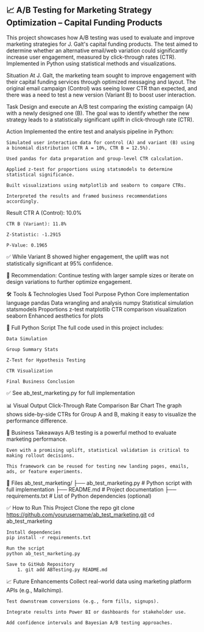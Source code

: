 ## **📈 A/B Testing for Marketing Strategy Optimization – Capital Funding Products**
This project showcases how A/B testing was used to evaluate and improve marketing strategies for J. Galt's capital funding products. The test aimed to determine whether an alternative email/web variation could significantly increase user engagement, measured by click-through rates (CTR). Implemented in Python using statistical methods and visualizations.

Situation
    At J. Galt, the marketing team sought to improve engagement with their capital funding services through optimized messaging and layout. The original email campaign (Control) was seeing lower CTR than expected, and there was a need to test a new version (Variant B) to boost user interaction.

Task
    Design and execute an A/B test comparing the existing campaign (A) with a newly designed one (B). The goal was to identify whether the new strategy leads to a statistically significant uplift in click-through rate (CTR).

Action
    Implemented the entire test and analysis pipeline in Python:

    Simulated user interaction data for control (A) and variant (B) using a binomial distribution (CTR A = 10%, CTR B = 12.5%).

    Used pandas for data preparation and group-level CTR calculation.

    Applied z-test for proportions using statsmodels to determine statistical significance.

    Built visualizations using matplotlib and seaborn to compare CTRs.

    Interpreted the results and framed business recommendations accordingly.

Result
    CTR A (Control): 10.0%

    CTR B (Variant): 11.8%

    Z-Statistic: -1.2915

    P-Value: 0.1965

✅ While Variant B showed higher engagement, the uplift was not statistically significant at 95% confidence.

📢 Recommendation: Continue testing with larger sample sizes or iterate on design variations to further optimize engagement.

🛠️ Tools & Technologies Used
    Tool	Purpose
    Python	Core implementation language
    pandas	Data wrangling and analysis
    numpy	Statistical simulation
    statsmodels	Proportions z-test
    matplotlib	CTR comparison visualization
    seaborn	Enhanced aesthetics for plots

📜 Full Python Script
The full code used in this project includes:

    Data Simulation

    Group Summary Stats

    Z-Test for Hypothesis Testing

    CTR Visualization

    Final Business Conclusion

✅ See ab_test_marketing.py for full implementation

📊 Visual Output
    Click-Through Rate Comparison Bar Chart
    The graph shows side-by-side CTRs for Group A and B, making it easy to visualize the performance difference.

📌 Business Takeaways
    A/B testing is a powerful method to evaluate marketing performance.

    Even with a promising uplift, statistical validation is critical to making rollout decisions.

    This framework can be reused for testing new landing pages, emails, ads, or feature experiments.

📂 Files
ab_test_marketing/
├── ab_test_marketing.py         # Python script with full implementation
├── README.md                    # Project documentation
├── requirements.txt             # List of Python dependencies (optional)

✅ How to Run This Project
    Clone the repo
    git clone https://github.com/yourusername/ab_test_marketing.git
    cd ab_test_marketing

    Install dependencies
    pip install -r requirements.txt

    Run the script
    python ab_test_marketing.py

    Save to GitHub Repository
        1. git add ABTesting.py README.md
        

📈 Future Enhancements
    Collect real-world data using marketing platform APIs (e.g., Mailchimp).

    Test downstream conversions (e.g., form fills, signups).

    Integrate results into Power BI or dashboards for stakeholder use.

    Add confidence intervals and Bayesian A/B testing approaches.